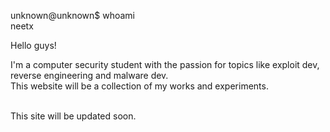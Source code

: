 <!--
.. title: Welcome
.. slug: index
.. date: 2021-01-14 22:55:14 UTC+01:00
.. tags: 
.. category: 
.. link: 
.. description: 
.. type: text
-->

unknown@unknown$ whoami<br>
neetx

Hello guys!

I'm a computer security student with the passion for topics like exploit dev, reverse engineering and malware dev.<br>
This website will be a collection of my works and experiments.<br><br>

This site will be updated soon.
